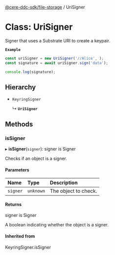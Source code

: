 [@cere-ddc-sdk/file-storage](../README.md) / UriSigner

# Class: UriSigner

Signer that uses a Substrate URI to create a keypair.

**`Example`**

```typescript
const uriSigner = new UriSigner('//Alice', );
const signature = await uriSigner.sign('data');

console.log(signature);
```

## Hierarchy

- `KeyringSigner`

  ↳ **`UriSigner`**

## Methods

### isSigner

▸ **isSigner**(`signer`): signer is Signer

Checks if an object is a signer.

#### Parameters

| Name | Type | Description |
| :------ | :------ | :------ |
| `signer` | `unknown` | The object to check. |

#### Returns

signer is Signer

A boolean indicating whether the object is a signer.

#### Inherited from

KeyringSigner.isSigner
